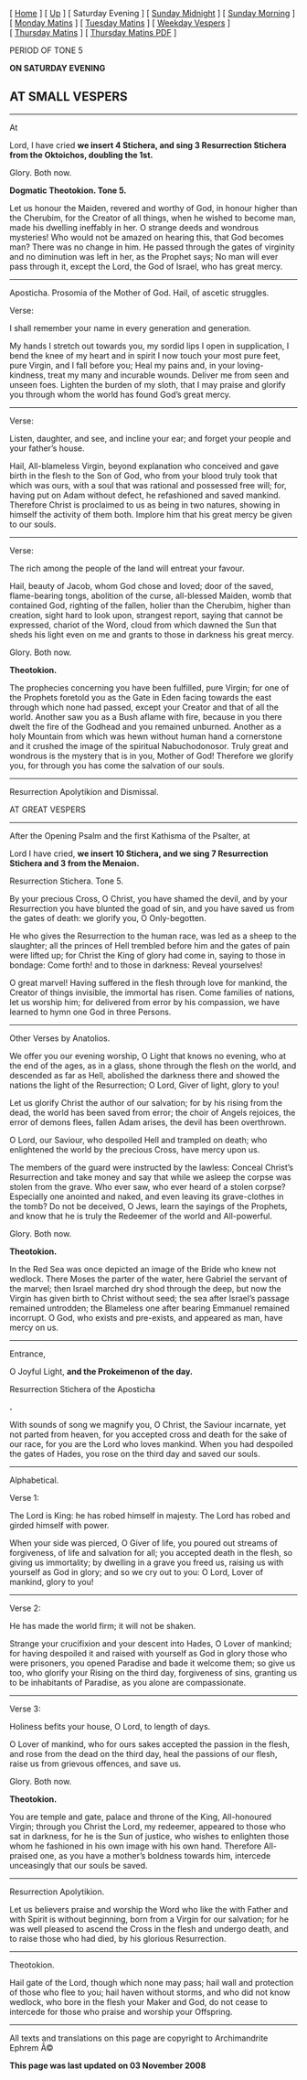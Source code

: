 \[ [Home](index.md) \] \[ [Up](tone5.md) \] \[ Saturday Evening \] \[ [Sunday Midnight](sun5nc.md) \] \[ [Sunday Morning](sun5mc.md) \] \[ [Monday Matins](monday_matins4.md) \] \[ [Tuesday Matins](tuesday_matins4.md) \] \[ [Weekday Vespers](weekday_vespers4.md) \] \[ [Thursday Matins](thursday_matins5.md) \] \[ [Thursday Matins PDF](Thursday%20Matins%20PDF.md) \]

PERIOD OF TONE 5

**ON SATURDAY EVENING**

AT SMALL VESPERS
----------------

****

At

Lord, I have cried **we insert 4 Stichera, and sing 3 Resurrection Stichera from the Oktoichos, doubling the 1st.**

Glory. Both now.

**Dogmatic Theotokion. Tone 5.**

Let us honour the Maiden, revered and worthy of God, in honour higher than the Cherubim, for the Creator of all things, when he wished to become man, made his dwelling ineffably in her. O strange deeds and wondrous mysteries! Who would not be amazed on hearing this, that God becomes man? There was no change in him. He passed through the gates of virginity and no diminution was left in her, as the Prophet says; No man will ever pass through it, except the Lord, the God of Israel, who has great mercy.

****

Aposticha. Prosomia of the Mother of God.
Hail, of ascetic struggles.

Verse:

I shall remember your name in every generation and generation.

My hands I stretch out towards you, my sordid lips I open in supplication, I bend the knee of my heart and in spirit I now touch your most pure feet, pure Virgin, and I fall before you; Heal my pains and, in your loving-kindness, treat my many and incurable wounds. Deliver me from seen and unseen foes. Lighten the burden of my sloth, that I may praise and glorify you through whom the world has found God’s great mercy.

****

Verse:

Listen, daughter, and see, and incline your ear; and forget your people and your father’s house.

Hail, All-blameless Virgin, beyond explanation who conceived and gave birth in the flesh to the Son of God, who from your blood truly took that which was ours, with a soul that was rational and possessed free will; for, having put on Adam without defect, he refashioned and saved mankind. Therefore Christ is proclaimed to us as being in two natures, showing in himself the activity of them both. Implore him that his great mercy be given to our souls.

****

Verse:

The rich among the people of the land will entreat your favour.

Hail, beauty of Jacob, whom God chose and loved; door of the saved, flame-bearing tongs, abolition of the curse, all-blessed Maiden, womb that contained God, righting of the fallen, holier than the Cherubim, higher than creation, sight hard to look upon, strangest report, saying that cannot be expressed, chariot of the Word, cloud from which dawned the Sun that sheds his light even on me and grants to those in darkness his great mercy.

Glory. Both now.

**Theotokion.**

The prophecies concerning you have been fulfilled, pure Virgin; for one of the Prophets foretold you as the Gate in Eden facing towards the east through which none had passed, except your Creator and that of all the world. Another saw you as a Bush aflame with fire, because in you there dwelt the fire of the Godhead and you remained unburned. Another as a holy Mountain from which was hewn without human hand a cornerstone and it crushed the image of the spiritual Nabuchodonosor. Truly great and wondrous is the mystery that is in you, Mother of God! Therefore we glorify you, for through you has come the salvation of our souls.

****

Resurrection Apolytikion and Dismissal.

AT GREAT VESPERS

****

After the Opening Psalm and the first Kathisma of the Psalter, at

Lord I have cried, **we insert 10 Stichera, and we sing 7 Resurrection Stichera and 3 from the Menaion.**

Resurrection Stichera. Tone 5.

By your precious Cross, O Christ, you have shamed the devil, and by your Resurrection you have blunted the goad of sin, and you have saved us from the gates of death: we glorify you, O Only-begotten.

He who gives the Resurrection to the human race, was led as a sheep to the slaughter; all the princes of Hell trembled before him and the gates of pain were lifted up; for Christ the King of glory had come in, saying to those in bondage: Come forth! and to those in darkness: Reveal yourselves!

O great marvel! Having suffered in the flesh through love for mankind, the Creator of things invisible, the immortal has risen. Come families of nations, let us worship him; for delivered from error by his compassion, we have learned to hymn one God in three Persons.

****

Other Verses by Anatolios.

We offer you our evening worship, O Light that knows no evening, who at the end of the ages, as in a glass, shone through the flesh on the world, and descended as far as Hell, abolished the darkness there and showed the nations the light of the Resurrection; O Lord, Giver of light, glory to you!

Let us glorify Christ the author of our salvation; for by his rising from the dead, the world has been saved from error; the choir of Angels rejoices, the error of demons flees, fallen Adam arises, the devil has been overthrown.

O Lord, our Saviour, who despoiled Hell and trampled on death; who enlightened the world by the precious Cross, have mercy upon us.

The members of the guard were instructed by the lawless: Conceal Christ’s Resurrection and take money and say that while we asleep the corpse was stolen from the grave. Who ever saw, who ever heard of a stolen corpse? Especially one anointed and naked, and even leaving its grave-clothes in the tomb? Do not be deceived, O Jews, learn the sayings of the Prophets, and know that he is truly the Redeemer of the world and All-powerful.

Glory. Both now.

**Theotokion.**

In the Red Sea was once depicted an image of the Bride who knew not wedlock. There Moses the parter of the water, here Gabriel the servant of the marvel; then Israel marched dry shod through the deep, but now the Virgin has given birth to Christ without seed; the sea after Israel’s passage remained untrodden; the Blameless one after bearing Emmanuel remained incorrupt. O God, who exists and pre-exists, and appeared as man, have mercy on us.

****

Entrance,

O Joyful Light, **and the Prokeimenon of the day.**

Resurrection Stichera of the Aposticha

**.**

With sounds of song we magnify you, O Christ, the Saviour incarnate, yet not parted from heaven, for you accepted cross and death for the sake of our race, for you are the Lord who loves mankind. When you had despoiled the gates of Hades, you rose on the third day and saved our souls.

****

Alphabetical.

Verse 1:

The Lord is King: he has robed himself in majesty. The Lord has robed and girded himself with power.

When your side was pierced, O Giver of life, you poured out streams of forgiveness, of life and salvation for all; you accepted death in the flesh, so giving us immortality; by dwelling in a grave you freed us, raising us with yourself as God in glory; and so we cry out to you: O Lord, Lover of mankind, glory to you!

****

Verse 2:

He has made the world firm; it will not be shaken.

Strange your crucifixion and your descent into Hades, O Lover of mankind; for having despoiled it and raised with yourself as God in glory those who were prisoners, you opened Paradise and bade it welcome them; so give us too, who glorify your Rising on the third day, forgiveness of sins, granting us to be inhabitants of Paradise, as you alone are compassionate.

****

Verse 3:

Holiness befits your house, O Lord, to length of days.

O Lover of mankind, who for ours sakes accepted the passion in the flesh, and rose from the dead on the third day, heal the passions of our flesh, raise us from grievous offences, and save us.

Glory. Both now.

**Theotokion.**

You are temple and gate, palace and throne of the King, All-honoured Virgin; through you Christ the Lord, my redeemer, appeared to those who sat in darkness, for he is the Sun of justice, who wishes to enlighten those whom he fashioned in his own image with his own hand. Therefore All-praised one, as you have a mother’s boldness towards him, intercede unceasingly that our souls be saved.

****

Resurrection Apolytikion.

Let us believers praise and worship the Word who like the with Father and with Spirit is without beginning, born from a Virgin for our salvation; for he was well pleased to ascend the Cross in the flesh and undergo death, and to raise those who had died, by his glorious Resurrection.

****

Theotokion.

Hail gate of the Lord, though which none may pass; hail wall and protection of those who flee to you; hail haven without storms, and who did not know wedlock, who bore in the flesh your Maker and God, do not cease to intercede for those who praise and worship your Offspring.

------------------------------------------------------------------------

All texts and translations on this page are copyright to
Archimandrite Ephrem Â©

**This page was last updated on 03 November 2008**
